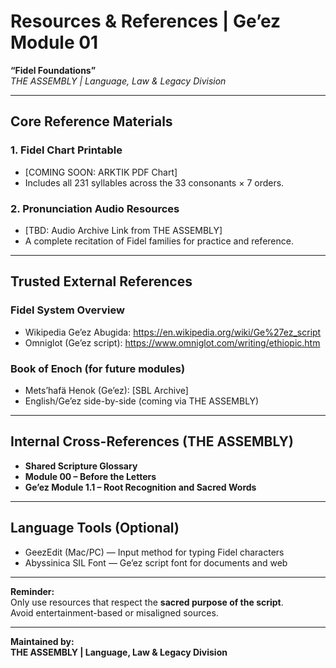 
# Resources & References | Ge’ez Module 01  
**“Fidel Foundations”**  
*THE ASSEMBLY | Language, Law & Legacy Division*

---

## Core Reference Materials

### 1. Fidel Chart Printable
- [COMING SOON: ARKTIK PDF Chart]  
- Includes all 231 syllables across the 33 consonants × 7 orders.

### 2. Pronunciation Audio Resources  
- [TBD: Audio Archive Link from THE ASSEMBLY]  
- A complete recitation of Fidel families for practice and reference.

---

## Trusted External References

### Fidel System Overview  
- Wikipedia Ge’ez Abugida: https://en.wikipedia.org/wiki/Ge%27ez_script  
- Omniglot (Ge’ez script): https://www.omniglot.com/writing/ethiopic.htm

### Book of Enoch (for future modules)  
- Mets’hafä Henok (Ge’ez): [SBL Archive]  
- English/Ge’ez side-by-side (coming via THE ASSEMBLY)

---

## Internal Cross-References (THE ASSEMBLY)

- **Shared Scripture Glossary**  
- **Module 00 – Before the Letters**  
- **Ge’ez Module 1.1 – Root Recognition and Sacred Words**

---

## Language Tools (Optional)

- GeezEdit (Mac/PC) — Input method for typing Fidel characters  
- Abyssinica SIL Font — Ge’ez script font for documents and web

---

**Reminder:**  
Only use resources that respect the **sacred purpose of the script**.  
Avoid entertainment-based or misaligned sources.

---

**Maintained by:**  
**THE ASSEMBLY | Language, Law & Legacy Division**
